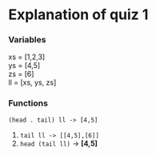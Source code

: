 # Explanation of quiz 1

### Variables
xs = [1,2,3]  
ys = [4,5]  
zs = [6]  
ll = [xs, ys, zs]  

### Functions
`(head . tail) ll -> [4,5]`  
1. `tail ll -> [[4,5],[6]]`   
2. `head (tail ll)` -> **[4,5]**  
